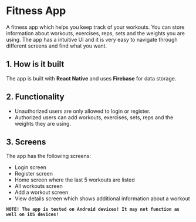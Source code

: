 # Fitness App

A fitness app which helps you keep track of your workouts. You can store information about workouts, exercises, reps, sets and the weights you are using. The app has a intuitive UI and it is very easy to navigate through different screens and find what you want.

## 1. How is it built
The app is built with **React Native** and uses **Firebase** for data storage.

## 2. Functionality
* Unauthorized users are only allowed to login or register.
* Authorized users can add workouts, exercises, sets, reps and the weights they are using.

## 3. Screens
The app has the following screens:
* Login screen
* Register screen
* Home screen where the last 5 workouts are listed
* All workouts screen
* Add a workout screen
* View details screen which shows additional information about a workout

**``NOTE! The app is tested on Android devices! It may not function as well on iOS devices!``**
